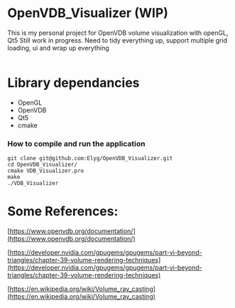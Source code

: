 # OpenVDB_Visualizer (WIP)
This is my personal project for OpenVDB volume visualization with openGL, Qt5
Still work in progress. Need to tidy everything up, support multiple grid loading, ui and wrap up everything

                                                                                                                  
![]()

# Library dependancies

 - OpenGL
 - OpenVDB
 - Qt5
 - cmake
 
### How to compile and run the application
```
git clone git@github.com:Elyg/OpenVDB_Visualizer.git
cd OpenVDB_Visualizer/
cmake VDB_Visualizer.pro
make
./VDB_Visualizer
```

# Some References:

[https://www.openvdb.org/documentation/](https://www.openvdb.org/documentation/)

[https://developer.nvidia.com/gpugems/gpugems/part-vi-beyond-triangles/chapter-39-volume-rendering-techniques](https://developer.nvidia.com/gpugems/gpugems/part-vi-beyond-triangles/chapter-39-volume-rendering-techniques)

[https://en.wikipedia.org/wiki/Volume_ray_casting](https://en.wikipedia.org/wiki/Volume_ray_casting)

